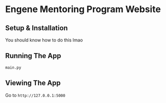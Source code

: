 # Engene Mentoring Program Website

## Setup & Installation

You should know how to do this lmao

## Running The App

```
main.py
```

## Viewing The App

Go to `http://127.0.0.1:5000`
